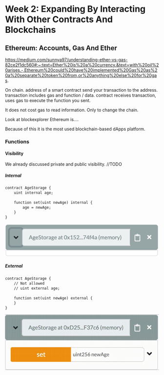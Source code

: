 # Week 2: Expanding By Interacting With Other Contracts And Blockchains

## Ethereum: Accounts, Gas And Ether

https://medium.com/sunnya97/understanding-ether-vs-gas-82ce2f1dc560#:~:text=Ether%20is%20a%20currency.&text=with%20oil%20arises.-,Ethereum%20could%20have%20implemented%20Gas%20as%20a%20separate%20token%20from,or%20anything%20else%20for%20gas.

On chain.
address of a smart contract
send your transaction to the address.
transaction includes gas and function / data.
contract receives transaction, uses gas to execute the function you sent.

It does not cost gas to read information. Only to change the chain.

Look at blockexplorer
Ethereum is....

Because of this it is the most used blockchain-based dApps platform.

### Functions

#### Visibility

We already discussed private and public visibility.
//TODO

##### Internal

```solidity
contract AgeStorage {
    uint internal age;

    function set(uint newAge) internal {
        age = newAge;
    }
}
```

![Visibility Internal](./assets/visibility-internal.png)

##### External

```solidity
contract AgeStorage {
    // Not allowed
    // uint external age;

    function set(uint newAge) external {
    }
}
```

![Visibility External](./assets/visibility-external.gif)
